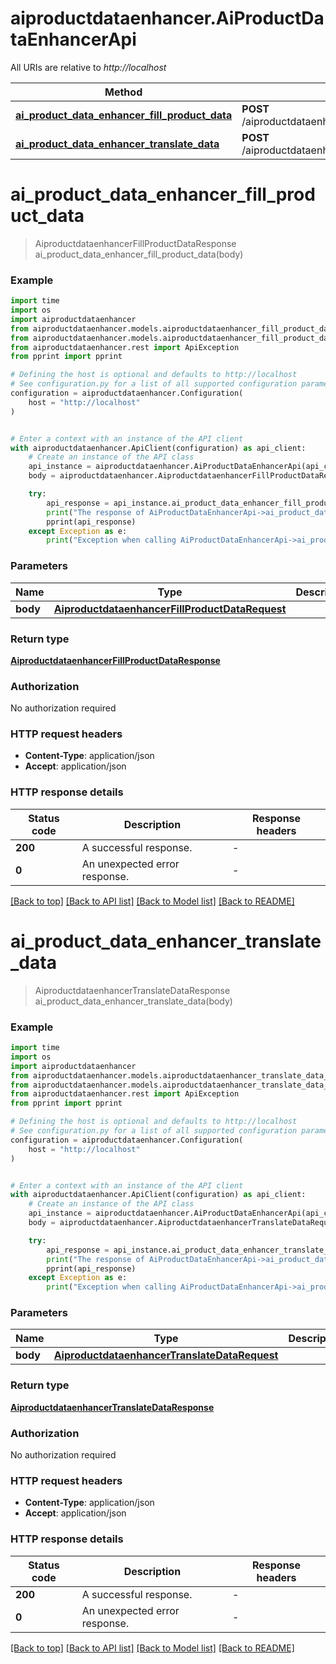 # aiproductdataenhancer.AiProductDataEnhancerApi

All URIs are relative to *http://localhost*

Method | HTTP request | Description
------------- | ------------- | -------------
[**ai_product_data_enhancer_fill_product_data**](AiProductDataEnhancerApi.md#ai_product_data_enhancer_fill_product_data) | **POST** /aiproductdataenhancer.AiProductDataEnhancer/FillProductData | 
[**ai_product_data_enhancer_translate_data**](AiProductDataEnhancerApi.md#ai_product_data_enhancer_translate_data) | **POST** /aiproductdataenhancer.AiProductDataEnhancer/TranslateData | 


# **ai_product_data_enhancer_fill_product_data**
> AiproductdataenhancerFillProductDataResponse ai_product_data_enhancer_fill_product_data(body)



### Example


```python
import time
import os
import aiproductdataenhancer
from aiproductdataenhancer.models.aiproductdataenhancer_fill_product_data_request import AiproductdataenhancerFillProductDataRequest
from aiproductdataenhancer.models.aiproductdataenhancer_fill_product_data_response import AiproductdataenhancerFillProductDataResponse
from aiproductdataenhancer.rest import ApiException
from pprint import pprint

# Defining the host is optional and defaults to http://localhost
# See configuration.py for a list of all supported configuration parameters.
configuration = aiproductdataenhancer.Configuration(
    host = "http://localhost"
)


# Enter a context with an instance of the API client
with aiproductdataenhancer.ApiClient(configuration) as api_client:
    # Create an instance of the API class
    api_instance = aiproductdataenhancer.AiProductDataEnhancerApi(api_client)
    body = aiproductdataenhancer.AiproductdataenhancerFillProductDataRequest() # AiproductdataenhancerFillProductDataRequest | 

    try:
        api_response = api_instance.ai_product_data_enhancer_fill_product_data(body)
        print("The response of AiProductDataEnhancerApi->ai_product_data_enhancer_fill_product_data:\n")
        pprint(api_response)
    except Exception as e:
        print("Exception when calling AiProductDataEnhancerApi->ai_product_data_enhancer_fill_product_data: %s\n" % e)
```



### Parameters


Name | Type | Description  | Notes
------------- | ------------- | ------------- | -------------
 **body** | [**AiproductdataenhancerFillProductDataRequest**](AiproductdataenhancerFillProductDataRequest.md)|  | 

### Return type

[**AiproductdataenhancerFillProductDataResponse**](AiproductdataenhancerFillProductDataResponse.md)

### Authorization

No authorization required

### HTTP request headers

 - **Content-Type**: application/json
 - **Accept**: application/json

### HTTP response details

| Status code | Description | Response headers |
|-------------|-------------|------------------|
**200** | A successful response. |  -  |
**0** | An unexpected error response. |  -  |

[[Back to top]](#) [[Back to API list]](../README.md#documentation-for-api-endpoints) [[Back to Model list]](../README.md#documentation-for-models) [[Back to README]](../README.md)

# **ai_product_data_enhancer_translate_data**
> AiproductdataenhancerTranslateDataResponse ai_product_data_enhancer_translate_data(body)



### Example


```python
import time
import os
import aiproductdataenhancer
from aiproductdataenhancer.models.aiproductdataenhancer_translate_data_request import AiproductdataenhancerTranslateDataRequest
from aiproductdataenhancer.models.aiproductdataenhancer_translate_data_response import AiproductdataenhancerTranslateDataResponse
from aiproductdataenhancer.rest import ApiException
from pprint import pprint

# Defining the host is optional and defaults to http://localhost
# See configuration.py for a list of all supported configuration parameters.
configuration = aiproductdataenhancer.Configuration(
    host = "http://localhost"
)


# Enter a context with an instance of the API client
with aiproductdataenhancer.ApiClient(configuration) as api_client:
    # Create an instance of the API class
    api_instance = aiproductdataenhancer.AiProductDataEnhancerApi(api_client)
    body = aiproductdataenhancer.AiproductdataenhancerTranslateDataRequest() # AiproductdataenhancerTranslateDataRequest | 

    try:
        api_response = api_instance.ai_product_data_enhancer_translate_data(body)
        print("The response of AiProductDataEnhancerApi->ai_product_data_enhancer_translate_data:\n")
        pprint(api_response)
    except Exception as e:
        print("Exception when calling AiProductDataEnhancerApi->ai_product_data_enhancer_translate_data: %s\n" % e)
```



### Parameters


Name | Type | Description  | Notes
------------- | ------------- | ------------- | -------------
 **body** | [**AiproductdataenhancerTranslateDataRequest**](AiproductdataenhancerTranslateDataRequest.md)|  | 

### Return type

[**AiproductdataenhancerTranslateDataResponse**](AiproductdataenhancerTranslateDataResponse.md)

### Authorization

No authorization required

### HTTP request headers

 - **Content-Type**: application/json
 - **Accept**: application/json

### HTTP response details

| Status code | Description | Response headers |
|-------------|-------------|------------------|
**200** | A successful response. |  -  |
**0** | An unexpected error response. |  -  |

[[Back to top]](#) [[Back to API list]](../README.md#documentation-for-api-endpoints) [[Back to Model list]](../README.md#documentation-for-models) [[Back to README]](../README.md)

